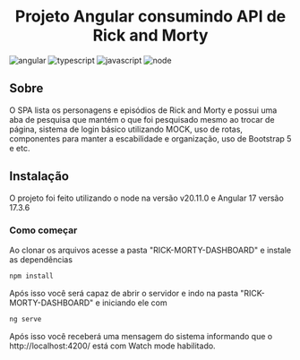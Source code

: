 [JAVASCRIPT__BADGE]: https://img.shields.io/badge/Javascript-000?style=for-the-badge&logo=javascript
[TYPESCRIPT__BADGE]: https://img.shields.io/badge/typescript-D4FAFF?style=for-the-badge&logo=typescript
[NODE__BADGE]: https://img.shields.io/badge/node.js-6DA55F?style=for-the-badge&logo=node.js&logoColor=white
[ANGULAR__BADGE]: https://img.shields.io/badge/Angular-red?style=for-the-badge&logo=angular
[BOOTSTRAP_BADGE]: https://img.shields.io/badge/-boostrap-0D1117?style=for-the-badge&logo=bootstrap&labelColor=0D1117

<h1 align="center" style="font-weight: bold;">Projeto Angular consumindo API de Rick and Morty</h1>

![angular][ANGULAR__BADGE]
![typescript][TYPESCRIPT__BADGE]
![javascript][JAVASCRIPT__BADGE]
![node][NODE__BADGE]

<h2 id="started">Sobre</h2>

O SPA lista os personagens e episódios de Rick and Morty e possui uma aba de pesquisa que mantém o que foi pesquisado mesmo ao trocar de página, sistema de login básico utilizando MOCK, uso de rotas, componentes para manter a escabilidade e organização, uso de Bootstrap 5 e etc.
<h2>Instalação</h2>

O projeto foi feito utilizando o node na versão v20.11.0 e Angular 17 versão 17.3.6

<h3>Como começar</h3>

Ao clonar os arquivos acesse a pasta "RICK-MORTY-DASHBOARD" e instale as dependências
```bash
npm install
```
Após isso você será capaz de abrir o servidor e indo na pasta "RICK-MORTY-DASHBOARD" e iniciando ele com

```bash
ng serve
```
Após isso você receberá uma mensagem do sistema informando que o http://localhost:4200/ está com Watch mode habilitado.
